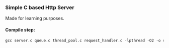 ### Simple C based Http Server
Made for learning purposes.

#### Compile step:
```C
gcc server.c queue.c thread_pool.c request_handler.c -lpthread -O2 -o start
```
